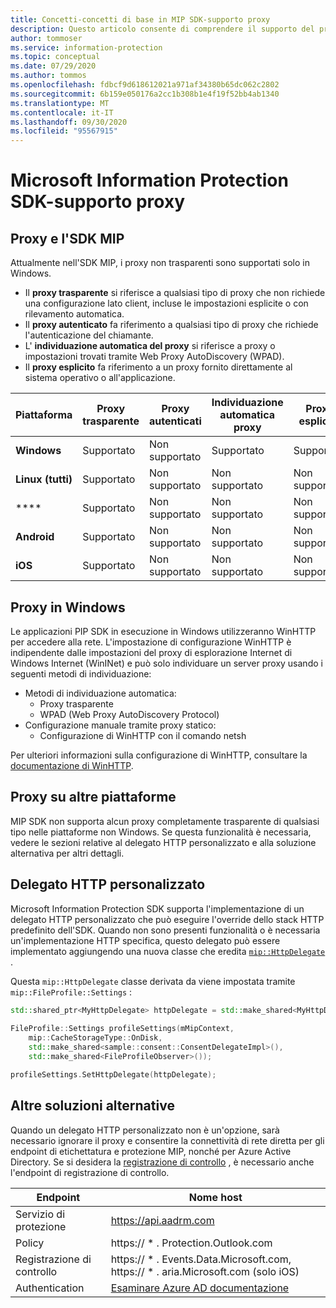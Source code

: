 ```yaml
---
title: Concetti-concetti di base in MIP SDK-supporto proxy
description: Questo articolo consente di comprendere il supporto del proxy in MIP SDK.
author: tommoser
ms.service: information-protection
ms.topic: conceptual
ms.date: 07/29/2020
ms.author: tommos
ms.openlocfilehash: fdbcf9d618612021a971af34380b65dc062c2802
ms.sourcegitcommit: 6b159e050176a2cc1b308b1e4f19f52bb4ab1340
ms.translationtype: MT
ms.contentlocale: it-IT
ms.lasthandoff: 09/30/2020
ms.locfileid: "95567915"
---
```

# <a name="microsoft-information-protection-sdk---proxy-support"></a>Microsoft Information Protection SDK-supporto proxy

## <a name="proxies-and-the-mip-sdk"></a>Proxy e l'SDK MIP

Attualmente nell'SDK MIP, i proxy non trasparenti sono supportati solo in Windows.

* Il **proxy trasparente** si riferisce a qualsiasi tipo di proxy che non richiede una configurazione lato client, incluse le impostazioni esplicite o con rilevamento automatica.
* Il **proxy autenticato** fa riferimento a qualsiasi tipo di proxy che richiede l'autenticazione del chiamante.
* L' **individuazione automatica del proxy** si riferisce a proxy o impostazioni trovati tramite Web Proxy AutoDiscovery (WPAD).
* Il **proxy esplicito** fa riferimento a un proxy fornito direttamente al sistema operativo o all'applicazione.
  
| Piattaforma        | Proxy trasparente | Proxy autenticati | Individuazione automatica proxy | Proxy esplicito |
| --------------- | ----------------- | --------------------- | -------------------- | -------------- |
| **Windows**     | Supportato         | Non supportato         | Supportato            | Supportato      |
| **Linux (tutti)** | Supportato         | Non supportato         | Non supportato        | Non supportato  |
| ****       | Supportato         | Non supportato         | Non supportato        | Non supportato  |
| **Android**     | Supportato         | Non supportato         | Non supportato        | Non supportato  |
| **iOS**         | Supportato         | Non supportato         | Non supportato        | Non supportato  |

## <a name="proxies-on-windows"></a>Proxy in Windows

Le applicazioni PIP SDK in esecuzione in Windows utilizzeranno WinHTTP per accedere alla rete. L'impostazione di configurazione WinHTTP è indipendente dalle impostazioni del proxy di esplorazione Internet di Windows Internet (WinINet) e può solo individuare un server proxy usando i seguenti metodi di individuazione:

* Metodi di individuazione automatica:
  * Proxy trasparente
  * WPAD (Web Proxy AutoDiscovery Protocol)
* Configurazione manuale tramite proxy statico:
  * Configurazione di WinHTTP con il comando netsh

Per ulteriori informazioni sulla configurazione di WinHTTP, consultare la [documentazione di WinHTTP](/windows/win32/winhttp/winhttp-start-page).

## <a name="proxies-on-other-platforms"></a>Proxy su altre piattaforme

MIP SDK non supporta alcun proxy completamente trasparente di qualsiasi tipo nelle piattaforme non Windows. Se questa funzionalità è necessaria, vedere le sezioni relative al delegato HTTP personalizzato e alla soluzione alternativa per altri dettagli.

## <a name="custom-http-delegate"></a>Delegato HTTP personalizzato

Microsoft Information Protection SDK supporta l'implementazione di un delegato HTTP personalizzato che può eseguire l'override dello stack HTTP predefinito dell'SDK. Quando non sono presenti funzionalità o è necessaria un'implementazione HTTP specifica, questo delegato può essere implementato aggiungendo una nuova classe che eredita [`mip::HttpDelegate`](./reference/class_mip_httpdelegate.md) .

Questa `mip::HttpDelegate` classe derivata da viene impostata tramite `mip::FileProfile::Settings` :

```cpp
std::shared_ptr<MyHttpDelegate> httpDelegate = std::make_shared<MyHttpDelegate>();
            
FileProfile::Settings profileSettings(mMipContext,
    mip::CacheStorageType::OnDisk,
    std::make_shared<sample::consent::ConsentDelegateImpl>(),
    std::make_shared<FileProfileObserver>());

profileSettings.SetHttpDelegate(httpDelegate);
```

## <a name="other-workarounds"></a>Altre soluzioni alternative

Quando un delegato HTTP personalizzato non è un'opzione, sarà necessario ignorare il proxy e consentire la connettività di rete diretta per gli endpoint di etichettatura e protezione MIP, nonché per Azure Active Directory. Se si desidera la [registrazione di controllo](/azure/information-protection/reports-aip) , è necessario anche l'endpoint di registrazione di controllo.

| Endpoint           | Nome host                                                                                                                                                                |
| ------------------ | ----------------------------------------------------------------------------------------------------------------------------------------------------------------------- |
| Servizio di protezione | https://api.aadrm.com                                                                                                                                                   |
| Policy             | https:// \* . Protection.Outlook.com                                                                                                                                       |
| Registrazione di controllo      | https:// \* . Events.Data.Microsoft.com, https:// \* . aria.Microsoft.com (solo iOS)                                                                                          |
| Authentication     | [Esaminare Azure AD documentazione](/azure/active-directory/develop/authentication-national-cloud#azure-ad-authentication-endpoints) |
